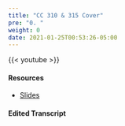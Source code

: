 ```yaml
---
title: "CC 310 & 315 Cover"
pre: "0. "
weight: 0
date: 2021-01-25T00:53:26-05:00
---
```


{{< youtube  >}}

#### Resources

* <a href="slides" target="_blank">Slides</a>

#### Edited Transcript

